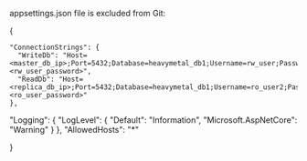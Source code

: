 appsettings.json file is excluded from Git:

{
   
    "ConnectionStrings": {
      "WriteDb": "Host=<master_db_ip>;Port=5432;Database=heavymetal_db1;Username=rw_user;Password=<rw_user_password>",
      "ReadDb": "Host=<replica_db_ip>;Port=5432;Database=heavymetal_db1;Username=ro_user2;Password=<ro_user_password>"
    },



  "Logging": {
    "LogLevel": {
      "Default": "Information",
      "Microsoft.AspNetCore": "Warning"
    }
  },
  "AllowedHosts": "*"

}
